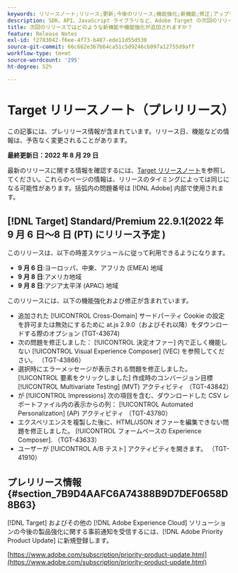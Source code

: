 ```yaml
---
keywords: リリースノート;リリース;更新;今後のリリース;機能強化;新機能;修正;アップデート;プレリリース
description: SDK、API、JavaScript ライブラリなど、Adobe Target の次回のリリースに含まれている新機能、機能強化および修正について説明します。
title: 次回のリリースではどのような新機能や機能強化が追加されますか？
feature: Release Notes
exl-id: f2783042-f6ee-4f73-b487-ede11d55d530
source-git-commit: 66c662e367b64ca51c5d9246cb097a12755d9aff
workflow-type: tm+mt
source-wordcount: '295'
ht-degree: 52%

---
```


# Target リリースノート（プレリリース）

この記事には、プレリリース情報が含まれています。リリース日、機能などの情報は、予告なく変更されることがあります。

**最終更新日：2022 年 8 月 29 日**

最新のリリースに関する情報を確認するには、[Target リリースノート](release-notes.md)を参照してください。これらのページの情報は、リリースのタイミングによっては同じになる可能性があります。括弧内の問題番号は [!DNL Adobe] 内部で使用されます。

## [!DNL Target] Standard/Premium 22.9.1(2022 年 9 月 6 日～8 日 (PT) にリリース予定 )

このリリースは、以下の時差スケジュールに従って利用できるようになります。

* **9 月 6 日**:ヨーロッパ、中東、アフリカ (EMEA) 地域
* **9 月 8 日**:アメリカ地域
* **9 月 8 日**:アジア太平洋 (APAC) 地域

このリリースには、以下の機能強化および修正が含まれています。

* 追加された [!UICONTROL Cross-Domain] サードパーティ Cookie の設定を許可または無効にするために at.js 2.9.0（およびそれ以降）をダウンロードする際のオプション (TGT-43674)
* 次の問題を修正しました： [!UICONTROL 決定オファー] 内で正しく機能しない [!UICONTROL Visual Experience Composer] (VEC) を参照してください。 （TGT-43866）
* 選択時にエラーメッセージが表示される問題を修正しました。 [!UICONTROL 要素をクリックしました] 作成時のコンバージョン目標 [!UICONTROL Multivariate Testing] (MVT) アクティビティ （TGT-43842）
* が [!UICONTROL Impressions] 次の項目を含む、ダウンロードした CSV レポートファイル内の表示からの列： [!UICONTROL Automated Personalization] (AP) アクティビティ （TGT-43780）
* エクスペリエンスを複製した後に、HTML/JSON オファーを編集できない問題を修正しました。 [!UICONTROL フォームベースの Experience Composer]. （TGT-43633）
* ユーザーが [!UICONTROL A/B テスト] アクティビティを開きます。 （TGT-41910）

## プレリリース情報 {#section_7B9D4AAFC6A74388B9D7DEF0658D8B63}

[!DNL Target] およびその他の [!DNL Adobe Experience Cloud] ソリューションの今後の製品強化に関する事前通知を受信するには、[!DNL Adobe Priority Product Update] に新規登録します。

[https://www.adobe.com/subscription/priority-product-update.html](https://www.adobe.com/subscription/priority-product-update.html)
